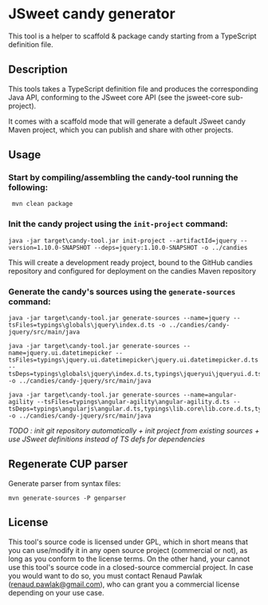 # JSweet candy generator

This tool is a helper to scaffold & package candy starting from a TypeScript definition file.

## Description

This tools takes a TypeScript definition file and produces the corresponding Java API, conforming to the JSweet core API (see the jsweet-core sub-project).

It comes with a scaffold mode that will generate a default JSweet candy Maven project, which you can publish and share with other projects.

## Usage 

### Start by compiling/assembling the candy-tool running the following: 
```
 mvn clean package
```

### Init the candy project using the `init-project` command:
```
java -jar target\candy-tool.jar init-project --artifactId=jquery --version=1.10.0-SNAPSHOT --deps=jquery:1.10.0-SNAPSHOT -o ../candies
```

This will create a development ready project, bound to the GitHub candies repository and configured for deployment on the candies Maven repository

### Generate the candy's sources using the `generate-sources` command: 

```
java -jar target\candy-tool.jar generate-sources --name=jquery --tsFiles=typings\globals\jquery\index.d.ts -o ../candies/candy-jquery/src/main/java 
```

```
java -jar target\candy-tool.jar generate-sources --name=jquery.ui.datetimepicker --tsFiles=typings\jquery.ui.datetimepicker\jquery.ui.datetimepicker.d.ts --tsDeps=typings\globals\jquery\index.d.ts,typings\jqueryui\jqueryui.d.ts,typings\lib.core\lib.core.d.ts,typings\lib.core\lib.core.ext.d.ts,typings\lib.core\lib.dom.d.ts -o ../candies/candy-jquery/src/main/java 
```

```
java -jar target\candy-tool.jar generate-sources --name=angular-agility --tsFiles=typings\angular-agility\angular-agility.d.ts --tsDeps=typings\angularjs\angular.d.ts,typings\lib.core\lib.core.d.ts,typings\lib.core\lib.core.ext.d.ts,typings\lib.core\lib.dom.d.ts -o ../candies/candy-jquery/src/main/java 
```



*TODO : init git repository automatically + init project from existing sources + use JSweet definitions instead of TS defs for dependencies*

## Regenerate CUP parser
Generate parser from syntax files:
```
mvn generate-sources -P genparser
```

## License

This tool's source code is licensed under GPL, which in short means that you can use/modify it in any open source project (commercial or not), as long as you conform to the license terms. On the other hand, your cannot use this tool's source code in a closed-source commercial project. In case you would want to do so, you must contact Renaud Pawlak (renaud.pawlak@gmail.com), who can grant you a commercial license depending on your use case.
